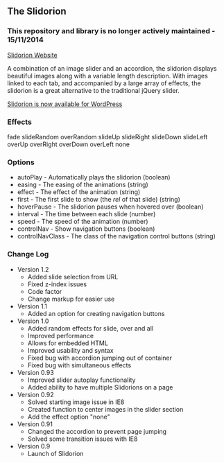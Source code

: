 ## The Slidorion

### This repository and library is no longer actively maintained - 15/11/2014

<a href="http://www.slidorion.com">Slidorion Website</a>

A combination of an image slider and an accordion, the slidorion displays beautiful images along with a variable length description. With images linked to each tab, and accompanied by a large array of effects, the slidorion is a great alternative to the traditional jQuery slider.

<a href="http://wordpress.org/extend/plugins/slidorion/">Slidorion is now available for WordPress</a>


### Effects

fade
slideRandom
overRandom
slideUp
slideRight
slideDown
slideLeft
overUp
overRight
overDown
overLeft
none


### Options

* autoPlay - Automatically plays the slidorion (boolean)
* easing - The easing of the animations (string)
* effect - The effect of the animation (string)
* first - The first slide to show (the <em>rel</em> of that slide) (string)
* hoverPause - The slidorion pauses when hovered over  (boolean)
* interval - The time between each slide (number)
* speed - The speed of the animation (number)
* controlNav - Show navigation buttons (boolean)
* controlNavClass - The class of the navigation control buttons (string)


### Change Log
* Version 1.2
    * Added slide selection from URL
    * Fixed z-index issues
    * Code factor
    * Change markup for easier use
* Version 1.1
    * Added an option for creating navigation buttons
* Version 1.0
    * Added random effects for slide, over and all
    * Improved performance
    * Allows for embedded HTML
    * Improved usability and syntax
    * Fixed bug with accordion jumping out of container
    * Fixed bug with simultaneous effects
* Version 0.93
    * Improved slider autoplay functionality
    * Added ability to have multiple Slidorions on a page
* Version 0.92
    * Solved starting image issue in IE8
    * Created function to center images in the slider section
    * Add the effect option "none"
* Version 0.91
    * Changed the accordion to prevent page jumping
    * Solved some transition issues with IE8
* Version 0.9
    * Launch of Slidorion
